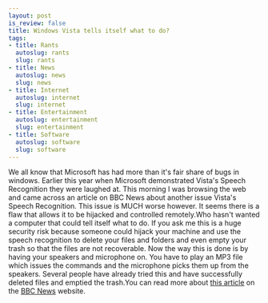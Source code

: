 ```yaml
--- 
layout: post
is_review: false
title: Windows Vista tells itself what to do?
tags: 
- title: Rants
  autoslug: rants
  slug: rants
- title: News
  autoslug: news
  slug: news
- title: Internet
  autoslug: internet
  slug: internet
- title: Entertainment
  autoslug: entertainment
  slug: entertainment
- title: Software
  autoslug: software
  slug: software
---
```

We all know that Microsoft has had more than it's fair share of bugs in windows.  Earlier this year when Microsoft demonstrated Vista's Speech Recognition they were laughed at.  This morning I was browsing the web and came across an article on BBC News about another issue Vista's Speech Recognition.  This issue is MUCH worse however.  It seems there is a flaw that allows it to be hijacked and controlled remotely.Who hasn't wanted a computer that could tell itself what to do.  If you ask me this is a huge security risk because someone could hijack your machine and use the speech recognition to delete your files and folders and even empty your trash so that the files are not recoverable.  Now the way this is done is by having your speakers and microphone on.  You have to play an MP3 file which issues the commands and the microphone picks them up from the speakers.  Several people have already tried this and have successfully deleted files and emptied the trash.You can read more about [this article](http://news.bbc.co.uk/2/hi/technology/6320865.stm) on the [BBC News](http://news.bbc.co.uk/) website.
